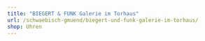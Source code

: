 ```yaml
---
title: "BIEGERT & FUNK Galerie im Torhaus"
url: /schwaebisch-gmuend/biegert-und-funk-galerie-im-torhaus/
shop: Uhren
---
```

